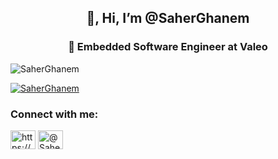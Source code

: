 <h2 align="center">👋, Hi, I’m @SaherGhanem</h2>
<h3 align="center">🌱 Embedded Software Engineer at Valeo</h3>

<p align="left"> <img src="https://komarev.com/ghpvc/?username=SaherGhanem&label=Profile%20views&color=0e75b6&style=flat" alt="SaherGhanem" /> </p>


<p align="left"> <a href="https://github.com/ryo-ma/github-profile-trophy"><img src="https://github-profile-trophy.vercel.app/?username=SaherGhanem&theme=onedark" alt="SaherGhanem" /></a> </p>


<h3 align="left">Connect with me:</h3>
<p align="left">
<a href="[https://linkedin.com/in/SaherGhanem/](https://www.linkedin.com/in/saher-ghanem-40baa0168/)" target="blank"><img align="center" src="https://raw.githubusercontent.com/rahuldkjain/github-profile-readme-generator/master/src/images/icons/Social/linked-in-alt.svg" alt="https://www.linkedin.com/in/SaherGhanem/" height="30" width="40" /></a>
<a href="https://www.hackerearth.com/@SaherGhanem" target="blank"><img align="center" src="https://raw.githubusercontent.com/rahuldkjain/github-profile-readme-generator/master/src/images/icons/Social/hackerearth.svg" alt="@SaherGhanem" height="30" width="40" /></a>
</p>
